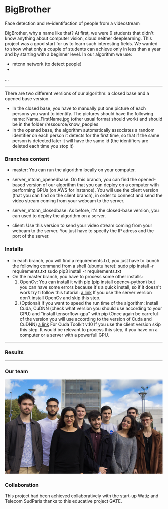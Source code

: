 # BigBrother

 Face detection and re-identifaction of people from a videostream 

BigBrother, why a name like that? 
At first, we were 9 students that didn't know anything about computer vision, cloud neither deeplearning. This project was a good start for us to learn such interesting fields.
We wanted to show what only a couple of students can achieve only in less than a year and by starting with a beginner level.
In our algorithm we use:
- mtcnn network (to detect people)
-
...

------
There are two different versions of our algorithm: a closed base and a opened base version.
- In the closed base, you have to manually put one picture of each persons you want to identify. The pictures should have the following name: Name_FirstName.jpg (other usual format should work) and should be in the folder /ressource/know_peoples
- In the opened base, the algorithm automatically associates a random identifier on each person it detects for the first time, so that if the same person is detected later it will have the same id (the identifiers are deleted each time you stop it)

### Branches content

- master:
You can run the algorithm locally on your computer.

- server_mtcnn_openedbase:
On this branch, you can find the opened-based version of our algorithm that you can deploy on a computer with performing GPUs (on AWS for instance).
You will use the client version (that you can find on the client branch), in order to connect and send the video stream coming from your webcam to the server.

- server_mtcnn_closedbase:
As before, it's the closed-base version, you can used to deploy the algorithm on a server.

- client:
Use this version to send your video stream coming from your webcam to the server. You just have to specify the IP adress and the port of the server.

### Installs
- In each branch, you will find a requirements.txt, you just have to launch the following command from a shell (ubuntu here):
sudo pip install -r requirements.txt
sudo pip3 install -r requirements.txt
- On the master branch, you have to process some other installs:
     1. OpenCv: You can install it with pip (pip install opencv-python) but you can have some errors because it's a quick install, so if it doesn't work try ti follow this tutorial:
     [a link](https://docs.opencv.org/3.4.3/d2/de6/tutorial_py_setup_in_ubuntu.html)
     If you use the server version don't install OpenCv and skip this step.
     2. (Optional) If you want to speed the run time of the algorithm: Install Cuda, CuDNN (check what version you should use according to your GPU) and "install tensorflow-gpu" with pip (Once again be carreful of the version you will use according to the version of Cuda and CuDNN)
     [a link](https://docs.nvidia.com/cuda/cuda-installation-guide-linux/index.html) For Cuda Toolkit v.10
     If you use the client version skip this step. It would be relevant to process this step, if you have on a computer or a server with a powerfull GPU.

-----
### Results

-----
### Our team
![alt text](https://raw.githubusercontent.com/GuillaumeBalezo/BigBrother/master/ressources/unknown_peoples/image1.jpg)

### Collaboration
This project had been achieved collaboratively with the start-up Watiz and Telecom SudParis thanks to this educative project GATE.
